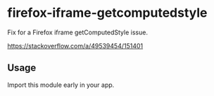 # firefox-iframe-getcomputedstyle

Fix for a Firefox iframe getComputedStyle issue.

https://stackoverflow.com/a/49539454/151401

## Usage

Import this module early in your app.
